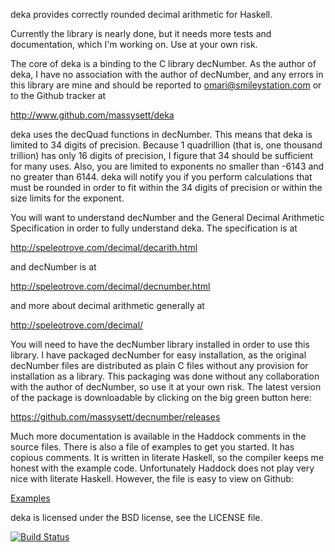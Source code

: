 deka provides correctly rounded decimal arithmetic for Haskell.

Currently the library is nearly done, but it needs more tests and
documentation, which I'm working on.  Use at your own risk.

The core of deka is a binding to the C library decNumber. As the
author of deka, I have no association with the author of decNumber,
and any errors in this library are mine and should be reported to
omari@smileystation.com or to the Github tracker at

http://www.github.com/massysett/deka

deka uses the decQuad functions in decNumber.  This means that deka
is limited to 34 digits of precision.  Because 1 quadrillion (that
is, one thousand trillion) has only 16 digits of precision, I figure
that 34 should be sufficient for many uses.  Also, you are limited
to exponents no smaller than -6143 and no greater than 6144.  deka
will notify you if you perform calculations that must be rounded in
order to fit within the 34 digits of precision or within the size
limits for the exponent.

You will want to understand decNumber and the General Decimal
Arithmetic Specification in order to fully understand deka.  The
specification is at

http://speleotrove.com/decimal/decarith.html

and decNumber is at

http://speleotrove.com/decimal/decnumber.html

and more about decimal arithmetic generally at

http://speleotrove.com/decimal/

You will need to have the decNumber library installed in order to
use this library.  I have packaged decNumber for easy installation,
as the original decNumber files are distributed as plain C files
without any provision for installation as a library.  This packaging
was done without any collaboration with the author of decNumber, so
use it at your own risk.  The latest version of the package is
downloadable by clicking on the big green button here:

https://github.com/massysett/decnumber/releases

Much more documentation is available in the Haddock comments in the
source files.  There is also a file of examples to get you started.
It has copious comments.  It is written in literate Haskell, so the
compiler keeps me honest with the example code.  Unfortunately
Haddock does not play very nice with literate Haskell.  However, the
file is easy to view on Github:

[Examples](lib/Data/Deka/Docs/Examples.lhs)

deka is licensed under the BSD license, see the LICENSE file.

[![Build Status](https://travis-ci.org/massysett/deka.png?branch=master)](https://travis-ci.org/massysett/deka)

